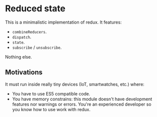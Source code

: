 # Reduced state

This is a minimalistic implementation of redux.
It features:

- `combineReducers`.
- `dispatch`.
- `state`.
- `subscribe` / `unsubscribe`.

Nothing else.

## Motivations

It must run inside really tiny devices (IoT, smartwatches, etc.) where:

- You have to use ES5 compatible code.
- You have memory constrains: this module doesn't have development features nor warnings or errors. You're an experienced developer so you know how to use work with redux.
